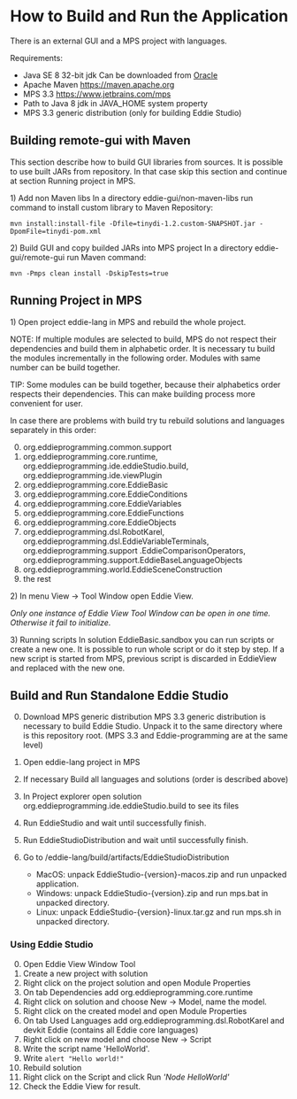 # How to Build and Run the Application

There is an external GUI and a MPS project with languages.

Requirements:

* Java SE 8 32-bit jdk Can be downloaded from [Oracle](www.oracle.com/technetwork/java/javase/downloads/)
* Apache Maven https://maven.apache.org
* MPS 3.3 https://www.jetbrains.com/mps
* Path to Java 8 jdk in JAVA_HOME system property
* MPS 3.3 generic distribution (only for building Eddie Studio)


## Building remote-gui with Maven
This section describe how to build GUI libraries from sources. It is possible to use built JARs from repository. In
that case skip this section and continue at section Running project in MPS.

1\) Add non Maven libs
In a directory eddie-gui/non-maven-libs run command to install custom library to Maven Repository:

```
mvn install:install-file -Dfile=tinydi-1.2.custom-SNAPSHOT.jar -DpomFile=tinydi-pom.xml
```

2\) Build GUI and copy builded JARs into MPS project
In a directory eddie-gui/remote-gui run Maven command:

```
mvn -Pmps clean install -DskipTests=true
```

## Running Project in MPS
1\) Open project eddie-lang in MPS and rebuild the whole project.

NOTE: If multiple modules are selected to build, MPS do not respect their dependencies and build them in alphabetic
order. It is necessary tu build the modules incrementally in the following order. Modules with same number can be
build together.

TIP: Some modules can be build together, because their alphabetics order respects their dependencies. This can
make building process more convenient for user.

In case there are problems with build try tu rebuild solutions and languages separately in this order:

0. org.eddieprogramming.common.support
0. org.eddieprogramming.core.runtime, org.eddieprogramming.ide.eddieStudio.build, org.eddieprogramming.ide.viewPlugin
0. org.eddieprogramming.core.EddieBasic
0. org.eddieprogramming.core.EddieConditions
0. org.eddieprogramming.core.EddieVariables
0. org.eddieprogramming.core.EddieFunctions
0. org.eddieprogramming.core.EddieObjects
0. org.eddieprogramming.dsl.RobotKarel, org.eddieprogramming.dsl.EddieVariableTerminals, org.eddieprogramming.support
.EddieComparisonOperators, org.eddieprogramming.support.EddieBaseLanguageObjects
0. org.eddieprogramming.world.EddieSceneConstruction
0. the rest


2\) In menu View -> Tool Window open Eddie View.

*Only one instance of Eddie View Tool Window can be open in one time. Otherwise it fail to initialize.*

3\) Running scripts
In solution EddieBasic.sandbox you can run scripts or create a new one.
It is possible to run whole script or do it step by step.
If a new script is started from MPS, previous script is discarded in EddieView and replaced with the new one.

## Build and Run Standalone Eddie Studio

0. Download MPS generic distribution
MPS 3.3 generic distribution is necessary to build Eddie Studio.
Unpack it to the same directory where is this repository root.
(MPS 3.3 and Eddie-programming are at the same level)

0. Open eddie-lang project in MPS
0. If necessary Build all languages and solutions (order is described above)
0. In Project explorer open solution org.eddieprogramming.ide.eddieStudio.build to see its files
0. Run EddieStudio and wait until successfully finish.
0. Run EddieStudioDistribution and wait until successfully finish.
0. Go to /eddie-lang/build/artifacts/EddieStudioDistribution
    * MacOS: unpack EddieStudio-{version}-macos.zip and run unpacked application.
    * Windows: unpack EddieStudio-{version}.zip and run mps.bat in unpacked directory.
    * Linux: unpack EddieStudio-{version}-linux.tar.gz and run mps.sh in unpacked directory.

### Using Eddie Studio

0. Open Eddie View Window Tool
0. Create a new project with solution
0. Right click on the project solution and open Module Properties
0. On tab Dependencies add org.eddieprogramming.core.runtime
0. Right click on solution and choose New -> Model, name the model.
0. Right click on the created model and open Module Properties
0. On tab Used Languages add org.eddieprogramming.dsl.RobotKarel and devkit Eddie (contains all Eddie core languages)
0. Right click on new model and choose New -> Script
0. Write the script name 'HelloWorld'.
0. Write `alert "Hello world!"`
0. Rebuild solution
0. Right click on the Script and click Run *'Node HelloWorld'*
0. Check the Eddie View for result.



